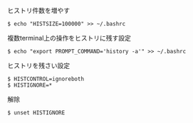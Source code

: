 
ヒストリ件数を増やす
```console
$ echo "HISTSIZE=100000" >> ~/.bashrc
```


複数terminal上の操作をヒストリに残す設定
```
$ echo "export PROMPT_COMMAND='history -a'" >> ~/.bashrc
```

ヒストリを残さい設定
```
$ HISTCONTROL=ignoreboth
$ HISTIGNORE=*
```
解除
```
$ unset HISTIGNORE
```
